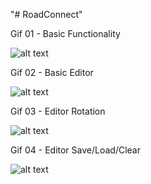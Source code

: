 "# RoadConnect" 

Gif 01 - Basic Functionality

![alt text](https://i.imgur.com/ORrulLN.gif) 

Gif 02 - Basic Editor

![alt text](https://i.imgur.com/hhytIzS.gif) 

Gif 03 - Editor Rotation

![alt text](https://i.imgur.com/MgkChzp.gif) 

Gif 04 - Editor Save/Load/Clear

![alt text](https://i.imgur.com/0UYIsej.gif) 